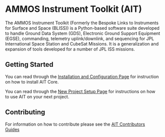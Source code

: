 AMMOS Instrument Toolkit (AIT)
==============================

The AMMOS Instrument Toolkit (Formerly the Bespoke Links to Instruments for Surface and Space (BLISS)) 
is a Python-based software suite developed to handle Ground Data System (GDS), 
Electronic Ground Support Equipment (EGSE), commanding, telemetry uplink/downlink, 
and sequencing for JPL International Space Station and CubeSat Missions. 
It is a generalization and expansion of tools developed for a number of JPL ISS missions.


Getting Started
---------------

You can read through the [Installation and Configuration Page](http://ait-core.readthedocs.io/en/latest/installation.html) for instruction on how to install AIT Core.

You can read through the [New Project Setup Page](http://ait-core.readthedocs.io/en/latest/project_setup.html) for
instructions on how to use AIT on your next project.


Contributing
------------

For information on how to contribute please see the [AIT Contributors Guides](http://ait-core.readthedocs.io/en/latest/contribute.html)

